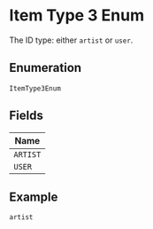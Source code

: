 
# Item Type 3 Enum

The ID type: either `artist` or `user`.

## Enumeration

`ItemType3Enum`

## Fields

| Name |
|  --- |
| `ARTIST` |
| `USER` |

## Example

```
artist
```

